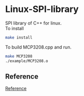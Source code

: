 # Linux-SPI-library
SPI library of C++ for linux. \
To install
```sh
make install
```
To build MCP3208.cpp and run.
```sh
make MCP3208
./example/MCP3208.o
```
## Reference
[Reference](Reference.md)